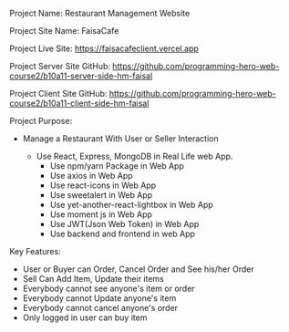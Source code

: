 Project Name: Restaurant Management Website

Project Site Name: FaisaCafe

Project Live Site: https://faisacafeclient.vercel.app

Project Server Site GitHub: https://github.com/programming-hero-web-course2/b10a11-server-side-hm-faisal

Project Client Site GitHub: https://github.com/programming-hero-web-course2/b10a11-client-side-hm-faisal

Project Purpose:

- Manage a Restaurant With User or Seller Interaction

  - Use React, Express, MongoDB in Real Life web App.
    - Use npm/yarn Package in Web App
    - Use axios in Web App
    - Use react-icons in Web App
    - Use sweetalert in Web App
    - Use yet-another-react-lightbox in Web App
    - Use moment js in Web App
    - Use JWT(Json Web Token) in Web App
    - Use backend and frontend in web App

Key Features:

- User or Buyer can Order, Cancel Order and See his/her Order
- Sell Can Add Item, Update their items
- Everybody cannot see anyone's item or order
- Everybody cannot Update anyone's item
- Everybody cannot cancel anyone's order
- Only logged in user can buy item
